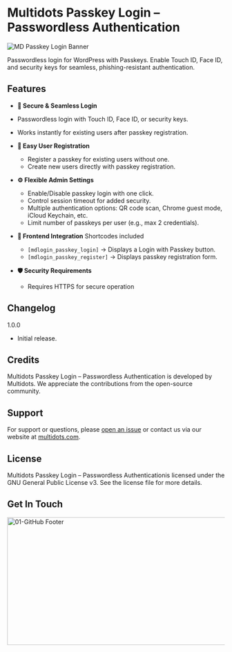 # Multidots Passkey Login – Passwordless Authentication
![MD Passkey Login Banner](https://github.com/user-attachments/assets/0d4e8e6a-efae-43ad-a952-44477002f787)

Passwordless login for WordPress with Passkeys. Enable Touch ID, Face ID, and security keys for seamless, phishing-resistant authentication.

## Features

- **🔐 Secure & Seamless Login**
 - Passwordless login with Touch ID, Face ID, or security keys.
 - Works instantly for existing users after passkey registration.

- **📝 Easy User Registration**
   - Register a passkey for existing users without one.
   - Create new users directly with passkey registration.
  
- **⚙️ Flexible Admin Settings**
   - Enable/Disable passkey login with one click.
   - Control session timeout for added security.
   - Multiple authentication options: QR code scan, Chrome guest mode, iCloud Keychain, etc.
   - Limit number of passkeys per user (e.g., max 2 credentials).
  
- **🎨 Frontend Integration**
  Shortcodes included
   - `[mdlogin_passkey_login]` → Displays a Login with Passkey button.
   - `[mdlogin_passkey_register]` →  Displays passkey registration form.
     
- **🛡️ Security Requirements**
   - Requires HTTPS for secure operation
  
## Changelog
1.0.0 
* Initial release.

## Credits
Multidots Passkey Login – Passwordless Authentication is developed by Multidots. We appreciate the contributions from the open-source community.

## Support
For support or questions, please [open an issue](https://github.com/multidots/multidots-passkey-login/issues) or contact us via our website at [multidots.com](http://multidots.com/).

## License
Multidots Passkey Login – Passwordless Authenticationis licensed under the GNU General Public License v3. See the license file for more details.


## Get In Touch
<a href="https://www.multidots.com/contact-us/" rel="nofollow"><img width="1692" height="296" alt="01-GitHub Footer" src="https://github.com/user-attachments/assets/6b9d63e7-3990-472d-acb9-5e4e51b446fc" /></a>
